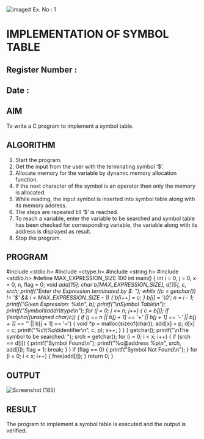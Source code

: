![image](https://github.com/user-attachments/assets/ba87f559-9264-4f5a-b1fb-8ec83e6540fc)# Ex. No : 1	
# IMPLEMENTATION OF SYMBOL TABLE 
## Register Number :
## Date : 

## AIM   
To write a C program to implement a symbol table.

## ALGORITHM
1.	Start the program.
2.	Get the input from the user with the terminating symbol ‘$’.
3.	Allocate memory for the variable by dynamic memory allocation function.
4.	If the next character of the symbol is an operator then only the memory is allocated.
5.	While reading, the input symbol is inserted into symbol table along with its memory address.
6.	The steps are repeated till ‘$’ is reached.
7.	To reach a variable, enter the variable to be searched and symbol table has been checked for corresponding variable, the variable along with its address is displayed as result.
8.	Stop the program. 

## PROGRAM
#include <stdio.h>
#include <ctype.h>
#include <string.h>
#include <stdlib.h>
#define MAX_EXPRESSION_SIZE 100
int main() {
int i = 0, j = 0, x = 0, n, flag = 0;
void *add[15];
char b[MAX_EXPRESSION_SIZE], d[15], c, srch;
printf("Enter the Expression terminated by $: ");
while ((c = getchar()) != '$' && i < MAX_EXPRESSION_SIZE - 1) {
b[i++] = c;
}
b[i] = '\0';
n = i - 1;
printf("Given Expression: %s\n", b);
printf("\nSymbol Table\n");
printf("Symbol\taddr\ttype\n");
for (j = 0; j <= n; j++) {
c = b[j];
if (isalpha((unsigned char)c)) {
if (j == n || b[j + 1] == '+' || b[j + 1] == '-' || b[j + 1]
== '*' || b[j + 1] == '=') {
void *p = malloc(sizeof(char));
add[x] = p;
d[x] = c;
printf("%c\t%p\tidentifier\n", c, p);
x++;
}
}
}
getchar();
printf("\nThe symbol to be searched: ");
srch = getchar();
for (i = 0; i < x; i++) {
if (srch == d[i]) {
printf("Symbol Found\n");
printf("%c@address %p\n", srch, add[i]);
flag = 1;
break;
}
}
if (flag == 0) {
printf("Symbol Not Found\n");
}
for (i = 0; i < x; i++) {
free(add[i]);
}
return 0;
}


## OUTPUT 
![Screenshot (185)](https://github.com/user-attachments/assets/79ef6a51-8da5-4c74-b6ff-724111cb285e)


## RESULT
The program to implement a symbol table is executed and the output is verified.
